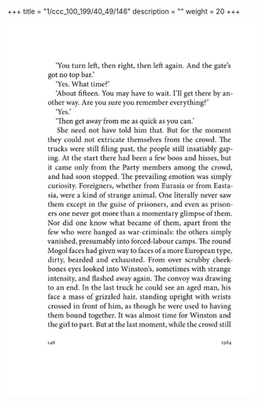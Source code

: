 +++
title = "1/ccc_100_199/40_49/146"
description = ""
weight = 20
+++

<img class="center-fit-jpg" src="/jpg_/out_jpg_1984__146.jpg" ></img>

